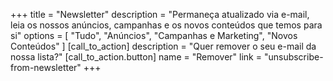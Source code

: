 +++
title = "Newsletter"
description = "Permaneça atualizado via e-mail, leia os nossos anúncios, campanhas e os novos conteúdos que temos para si"
options = [
    "Tudo",
    "Anúncios",
    "Campanhas e Marketing",
    "Novos Conteúdos"
]
[call_to_action]
    description = "Quer remover o seu e-mail da nossa lista?"
    [call_to_action.button]
        name = "Remover"
        link = "unsubscribe-from-newsletter"
+++